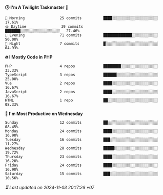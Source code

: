 <!--START_SECTION:readme-stats-->
**🕒 I'm A Twilight Taskmaster 🌆**

```text
🌅 Morning                25 commits          ████░░░░░░░░░░░░░░░░░░░░░   17.61%
🌞 Daytime                39 commits          ███████░░░░░░░░░░░░░░░░░░   27.46%
🌆 Evening                71 commits          █████████████░░░░░░░░░░░░   50.00%
🌙 Night                  7 commits           █░░░░░░░░░░░░░░░░░░░░░░░░   04.93%
```

**🔥 I Mostly Code in PHP**

```text
PHP                      4 repos             ████████░░░░░░░░░░░░░░░░░   33.33%
TypeScript               3 repos             ██████░░░░░░░░░░░░░░░░░░░   25.00%
Vue                      2 repos             ████░░░░░░░░░░░░░░░░░░░░░   16.67%
JavaScript               2 repos             ████░░░░░░░░░░░░░░░░░░░░░   16.67%
HTML                     1 repo              ██░░░░░░░░░░░░░░░░░░░░░░░   08.33%
```

**📅 I'm Most Productive on Wednesday**

```text
Sunday                   12 commits          ██░░░░░░░░░░░░░░░░░░░░░░░   08.45%
Monday                   24 commits          ████░░░░░░░░░░░░░░░░░░░░░   16.90%
Tuesday                  16 commits          ███░░░░░░░░░░░░░░░░░░░░░░   11.27%
Wednesday                28 commits          █████░░░░░░░░░░░░░░░░░░░░   19.72%
Thursday                 23 commits          ████░░░░░░░░░░░░░░░░░░░░░   16.20%
Friday                   24 commits          ████░░░░░░░░░░░░░░░░░░░░░   16.90%
Saturday                 15 commits          ███░░░░░░░░░░░░░░░░░░░░░░   10.56%
```



*⏳ Last updated on 2024-11-03 20:17:26 +07*
<!--END_SECTION:readme-stats-->